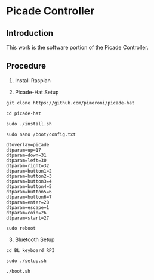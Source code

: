 # Picade Controller

## Introduction

This work is the software portion of the Picade Controller.

## Procedure

1. Install Raspian

2. Picade-Hat Setup

```
git clone https://github.com/pimoroni/picade-hat

cd picade-hat

sudo ./install.sh

sudo nano /boot/config.txt

dtoverlay=picade
dtparam=up=17
dtparam=down=31
dtparam=left=30
dtparam=right=32
dtparam=button1=2
dtparam=button2=3
dtparam=button3=4
dtparam=button4=5
dtparam=button5=6
dtparam=button6=7
dtparam=enter=28
dtparam=escape=1
dtparam=coin=26
dtparam=start=27

sudo reboot
```

3. Bluetooth Setup 

```
cd BL_keyboard_RPI

sudo ./setup.sh

./boot.sh
```
